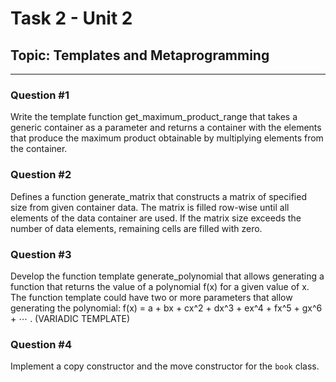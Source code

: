 # Task 2 - Unit 2
## Topic: Templates and Metaprogramming
---


### Question #1
Write the template function get_maximum_product_range that takes a generic container as a parameter and returns a container with the elements that produce the maximum product obtainable by multiplying elements from the container.

### Question #2
Defines a function generate_matrix that constructs a matrix of specified size from given container data. The matrix is filled row-wise until all elements of the data container are used. If the matrix size exceeds 
the number of data elements, remaining cells are filled with zero.

### Question #3
Develop the function template generate_polynomial that allows generating a function that returns the value of a polynomial f(x) for a given value of x. The function template could have two or more parameters that allow generating the polynomial: f(x) = a + bx + cx^2 + dx^3 + ex^4 + fx^5 + gx^6 + ⋯ . (VARIADIC TEMPLATE)

### Question #4
Implement a copy constructor and the move constructor for the `book` class.
